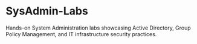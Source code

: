 # SysAdmin-Labs
Hands-on System Administration labs showcasing Active Directory, Group Policy Management, and IT infrastructure security practices.
